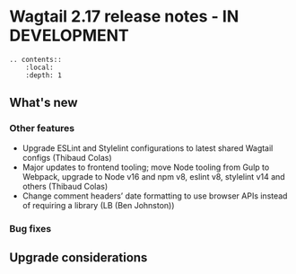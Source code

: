 # Wagtail 2.17 release notes - IN DEVELOPMENT

```eval_rst
.. contents::
    :local:
    :depth: 1
```

## What's new


### Other features

 * Upgrade ESLint and Stylelint configurations to latest shared Wagtail configs (Thibaud Colas)
 * Major updates to frontend tooling; move Node tooling from Gulp to Webpack, upgrade to Node v16 and npm v8, eslint v8, stylelint v14 and others (Thibaud Colas)
 * Change comment headers’ date formatting to use browser APIs instead of requiring a library (LB (Ben Johnston))


### Bug fixes


## Upgrade considerations

